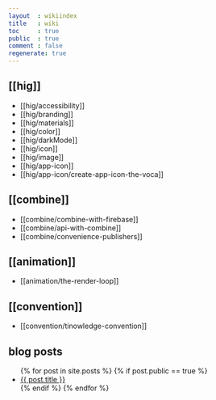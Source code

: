 ```yaml
---
layout  : wikiindex
title   : wiki
toc     : true
public  : true
comment : false
regenerate: true
---
```


## [[hig]]

* [[hig/accessibility]]
* [[hig/branding]]
* [[hig/materials]]
* [[hig/color]]
* [[hig/darkMode]]
* [[hig/icon]]
* [[hig/image]]
* [[hig/app-icon]]
* [[hig/app-icon/create-app-icon-the-voca]]

## [[combine]]

* [[combine/combine-with-firebase]]
* [[combine/api-with-combine]]
* [[combine/convenience-publishers]]

## [[animation]]

* [[animation/the-render-loop]]

## [[convention]]

* [[convention/tinowledge-convention]]

## blog posts
<div>
    <ul>
{% for post in site.posts %}
    {% if post.public == true %}
        <li>
            <a class="post-link" href="{{ post.url | prepend: site.baseurl }}">
                {{ post.title }}
            </a>
        </li>
    {% endif %}
{% endfor %}
    </ul>
</div>

